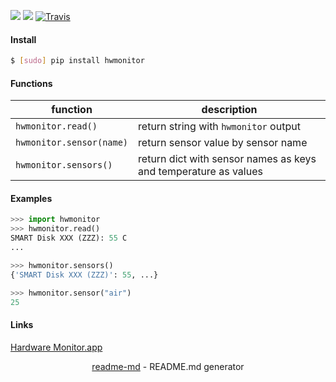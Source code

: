 [![](https://img.shields.io/pypi/pyversions/hwmonitor.svg?longCache=True)](https://pypi.org/pypi/hwmonitor/)
[![](https://img.shields.io/pypi/v/hwmonitor.svg?maxAge=3600)](https://pypi.org/pypi/hwmonitor/)
[![Travis](https://api.travis-ci.org/looking-for-a-job/hwmonitor.py.svg?branch=master)](https://travis-ci.org/looking-for-a-job/hwmonitor.py/)

#### Install
```bash
$ [sudo] pip install hwmonitor
```

#### Functions
function|description
-|-
`hwmonitor.read()`|return string with `hwmonitor` output
`hwmonitor.sensor(name)`|return sensor value by sensor name
`hwmonitor.sensors()`|return dict with sensor names as keys and temperature as values

#### Examples
```python
>>> import hwmonitor
>>> hwmonitor.read()
SMART Disk XXX (ZZZ): 55 C
...

>>> hwmonitor.sensors()
{'SMART Disk XXX (ZZZ)': 55, ...}

>>> hwmonitor.sensor("air")
25
```

#### Links
[Hardware Monitor.app](https://www.bresink.com/osx/HardwareMonitor.html)

<p align="center"><a href="https://pypi.org/project/readme-md/">readme-md</a> - README.md generator</p>